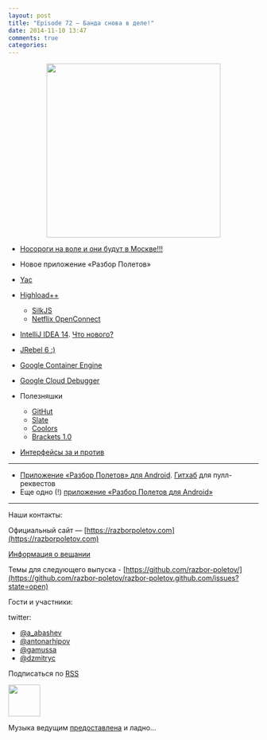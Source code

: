 ```yaml
---
layout: post
title: "Episode 72 — Банда снова в деле!"
date: 2014-11-10 13:47
comments: true
categories: 
---
```


<div class="separator" style="clear: both; text-align: center;">
<a href="https://razborpoletov.com/images/razbor_72_text.jpg" imageanchor="1" style="margin-left: 1em; margin-right: 1em;"><img border="0" height="350" src="https://razborpoletov.com/images/razbor_72_text.jpg" width="350" /></a>
</div>

* [Носороги на воле и они будут в Москве!!!](http://jugmsk.timepad.ru/event/158310/) 
* Новое приложение «Разбор Полетов» 
* [Yac](http://yandex.ru/yac2014/) 
* [Highload++](http://www.highload.ru)
    * [SilkJS](http://www.silkjs.net)
    * [Netflix OpenConnect](https://www.netflix.com/openconnect)
* [IntelliJ IDEA 14](http://blog.jetbrains.com/idea/2014/11/intellij-idea-14-is-released/). [Что нового?](https://www.jetbrains.com/idea/whatsnew/)
* [JRebel 6 :)](http://zeroturnaround.com/blog/jrebel-6-released/)
* [Google Container Engine](https://cloud.google.com/container-engine/)
* [Google Cloud Debugger](https://cloud.google.com/tools/cloud-debugger)

* Полезняшки
    * [GitHut](http://githut.info/)
    * [Slate](https://github.com/tripit/slate)
    * [Coolors](http://coolors.co/)
    * [Brackets 1.0](http://brackets.io/)
* [Интерфейсы за и против](http://javatalks.ru/topics/44084)

---
- [Приложение «Разбор Полетов» для Android](https://play.google.com/store/apps/details?id=com.shonenfactory.razborpoletov). [Гитхаб](https://github.com/rsi2m/RazborPoletov) для пулл-реквестов
- Еще одно (!) [приложение «Разбор Полетов для Android»](https://play.google.com/store/apps/details?id=aga.android.razbor)

---

Наши контакты:

Официальный сайт — [https://razborpoletov.com](https://razborpoletov.com)

[Информация о вещании](https://razborpoletov.com/broadcast.html)

Темы для следующего выпуска - [https://github.com/razbor-poletov/](https://github.com/razbor-poletov/razbor-poletov.github.com/issues?state=open)

Гости и участники:

twitter: 

 * [@a_abashev](https://twitter.com/#!/a_abashev)
 * [@antonarhipov](https://twitter.com/#!/antonarhipov)
 * [@gamussa](https://twitter.com/#!/gamussa)
 * [@dzmitryc ](https://twitter.com/#!/dzmitryc)
 

<!-- player goes here-->

<audio preload="none">
   <source src="http://traffic.libsyn.com/razborpoletov/razbor_72.mp3" type="audio/mp3" />
   Your browser does not support the audio tag.
</audio>

Подписаться по [RSS](http://feeds.feedburner.com/razbor-podcast)

<!-- episode file link goes here-->
<a href="http://traffic.libsyn.com/razborpoletov/razbor_72.mp3" imageanchor="1" style="clear: left; margin-bottom: 1em; margin-left: auto; margin-right: 2em;"><img border="0" height="64" src="http://2.bp.blogspot.com/-qkfh8Q--dks/T0gixAMzuII/AAAAAAAAHD0/O5LbF3vvBNQ/s200/1330127522_mp3.png" width="64" /></a>

Музыка ведущим [предоставлена](http://www.audiobank.fm/single-music/27/111/More-And-Less/) и ладно...
